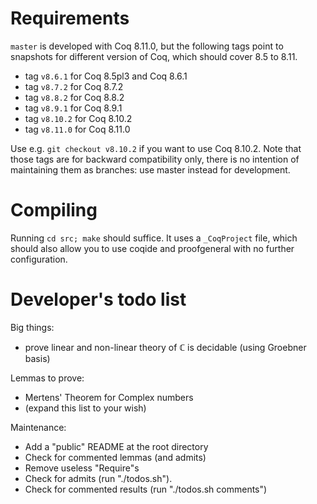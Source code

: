 # Requirements

`master` is developed with Coq 8.11.0, but the following tags point
to snapshots for different version of Coq, which should cover 8.5 to
8.11.

- tag `v8.6.1` for Coq 8.5pl3 and Coq 8.6.1
- tag `v8.7.2` for Coq 8.7.2
- tag `v8.8.2` for Coq 8.8.2
- tag `v8.9.1` for Coq 8.9.1
- tag `v8.10.2` for Coq 8.10.2
- tag `v8.11.0` for Coq 8.11.0

Use e.g. `git checkout v8.10.2` if you want to use Coq 8.10.2. Note
that those tags are for backward compatibility only, there is no
intention of maintaining them as branches: use master instead for
development.

# Compiling

Running `cd src; make` should suffice. It uses a `_CoqProject` file,
which should also allow you to use coqide and proofgeneral with no
further configuration.

# Developer's todo list

Big things:

- prove linear and non-linear theory of ℂ is decidable (using Groebner
  basis)

Lemmas to prove:

- Mertens' Theorem for Complex numbers
- (expand this list to your wish)

Maintenance:

- Add a "public" README at the root directory
- Check for commented lemmas (and admits)
- Remove useless "Require"s
- Check for admits (run "./todos.sh").
- Check for commented results (run "./todos.sh comments")
